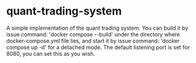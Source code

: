 # quant-trading-system
A simple implementation of the quant trading system. You can build it by issue command: 'docker compose --build' under the directory where docker-compose.yml file lies, and start it by issue command: 'docker compose up -d' for a detached mode. The default listening port is set for 8080, you can set this as you wish.
